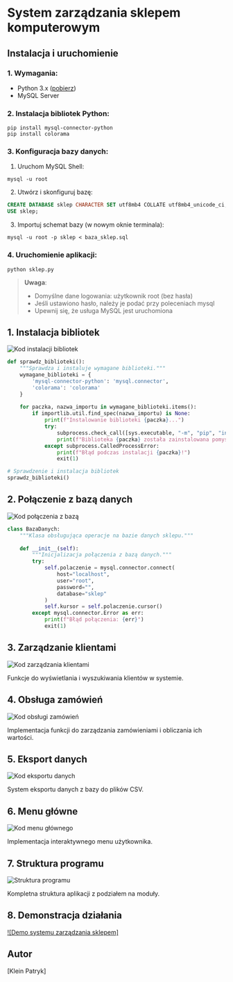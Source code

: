 # System zarządzania sklepem komputerowym

## Instalacja i uruchomienie

### 1. Wymagania:
- Python 3.x ([pobierz](https://www.python.org/downloads/))
- MySQL Server

### 2. Instalacja bibliotek Python:
```batch
pip install mysql-connector-python
pip install colorama
```

### 3. Konfiguracja bazy danych:

1. Uruchom MySQL Shell:
```batch
mysql -u root
```

2. Utwórz i skonfiguruj bazę:
```sql
CREATE DATABASE sklep CHARACTER SET utf8mb4 COLLATE utf8mb4_unicode_ci;
USE sklep;
```

3. Importuj schemat bazy (w nowym oknie terminala):
```batch
mysql -u root -p sklep < baza_sklep.sql
```

### 4. Uruchomienie aplikacji:
```batch
python sklep.py
```

> **Uwaga**: 
> - Domyślne dane logowania: użytkownik root (bez hasła)
> - Jeśli ustawiono hasło, należy je podać przy poleceniach mysql
> - Upewnij się, że usługa MySQL jest uruchomiona

## 1. Instalacja bibliotek
![Kod instalacji bibliotek](img/1.png)
```python
def sprawdz_biblioteki():
    """Sprawdza i instaluje wymagane biblioteki."""
    wymagane_biblioteki = {
        'mysql-connector-python': 'mysql.connector',
        'colorama': 'colorama'
    }
    
    for paczka, nazwa_importu in wymagane_biblioteki.items():
        if importlib.util.find_spec(nazwa_importu) is None:
            print(f"Instalowanie biblioteki {paczka}...")
            try:
                subprocess.check_call([sys.executable, "-m", "pip", "install", paczka])
                print(f"Biblioteka {paczka} została zainstalowana pomyślnie!")
            except subprocess.CalledProcessError:
                print(f"Błąd podczas instalacji {paczka}!")
                exit(1)

# Sprawdzenie i instalacja bibliotek
sprawdz_biblioteki()
```

## 2. Połączenie z bazą danych 
![Kod połączenia z bazą](img/2.png)
```python
class BazaDanych:
    """Klasa obsługująca operacje na bazie danych sklepu."""
    
    def __init__(self):
        """Inicjalizacja połączenia z bazą danych."""
        try:
            self.polaczenie = mysql.connector.connect(
                host="localhost",
                user="root",
                password="",
                database="sklep"
            )
            self.kursor = self.polaczenie.cursor()
        except mysql.connector.Error as err:
            print(f"Błąd połączenia: {err}")
            exit(1)
```

## 3. Zarządzanie klientami
![Kod zarządzania klientami](img/3.png)

Funkcje do wyświetlania i wyszukiwania klientów w systemie.

## 4. Obsługa zamówień
![Kod obsługi zamówień](img/4.png)

Implementacja funkcji do zarządzania zamówieniami i obliczania ich wartości.

## 5. Eksport danych
![Kod eksportu danych](img/5.png)

System eksportu danych z bazy do plików CSV.

## 6. Menu główne
![Kod menu głównego](img/6.png)

Implementacja interaktywnego menu użytkownika.

## 7. Struktura programu
![Struktura programu](img/7.png)

Kompletna struktura aplikacji z podziałem na moduły.

## 8. Demonstracja działania

[![Demo systemu zarządzania sklepem]](video/demo.mp4)

## Autor
[Klein Patryk]
